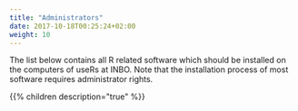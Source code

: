 ```yaml
---
title: "Administrators"
date: 2017-10-18T00:25:24+02:00
weight: 10
---
```


The list below contains all R related software which should be installed on the computers of useRs at INBO. Note that the installation process of most software requires administrator rights.

{{% children description="true"   %}}

